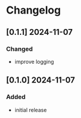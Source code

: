 # Changelog

## [0.1.1] 2024-11-07

### Changed

- improve logging

## [0.1.0] 2024-11-07

### Added

- initial release